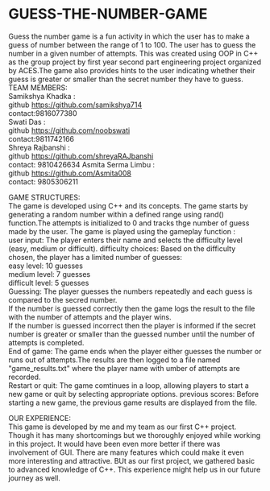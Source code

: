 # GUESS-THE-NUMBER-GAME
Guess the number game is a fun activity in which the user has to make a guess of number between the range of 1 to 100. The user has to guess the number in a given number of attempts. This was created using OOP in C++ as the group project by first year second part engineering project organized by ACES.The game also provides hints to the user indicating whether their guess is greater or smaller than the secret number they have to guess.<br/>
TEAM MEMBERS:<br/>
Samikshya Khadka :<br/>
              github https://github.com/samikshya714<br/>
              contact:9816077380<br/>
Swati Das :<br/>
           github https://github.com/noobswati<br/>
	   contact:9811742166<br/>
Shreya Rajbanshi :<br/>
                github https://github.com/shreyaRAJbanshi<br/>
		contact: 9810426634 
Asmita Serma Limbu :<br/>
                 github https://github.com/Asmita008<br/>
		 contact: 9805306211<br/>

GAME STRUCTURES:<br/>
           The game is developed using C++ and its concepts. The game starts by generating a random number within a defined range using rand() function.The attempts is initialized to 0 
           and tracks thge number of guess made by the user. The game is played using the gameplay function :<br/>
			     user input: The player enters their name and selects the difficulty level (easy, medium or difficult).
			     difficulty choices: Based on the difficulty chosen, the player has a limited number of guesses:<br/>
				                       easy level: 10 guesses<br/>
						       medium level: 7 guesses<br/>
						       difficult level: 5 guesses<br/>
			     Guessing: The player guesses the numbers repeatedly and each guess is compared to the secred number.<br/>
		                       If the number is guessed correctly then the game logs the result to the file with the number of attempts and the player wins.<br/>
				       If the number is guessed incorrect then the player is informed if the secret number is greater or smaller than the guessed number until the number of attempts is 
                                       completed.<br/>
			     End of game: The game ends when the player either guesses the number or runs out of attempts.The results are then logged to a file named "game_results.txt" where the player name 
                                         with  umber of attempts are recorded.<br/>
			     Restart or quit: The game comtinues in a loop, allowing players to start a new game or quit by selecting appropriate options.
		                              previous scores: Before starting a new game, the previous game results are displayed from the file.<br/>

OUR EXPERIENCE:<br/>
                This game is developed by me and my team as our first C++ project. Though it has many shortcomings but we thoroughly enjoyed while working in this project. It would have 
                been even more better if there was involvement of GUI. There are many features which could make it even more interesting and attractive. BUt as our first project, we 
                gathered basic to advanced knowledge of C++. This experience might help us in our future journey as well.


	
					
		 
				
